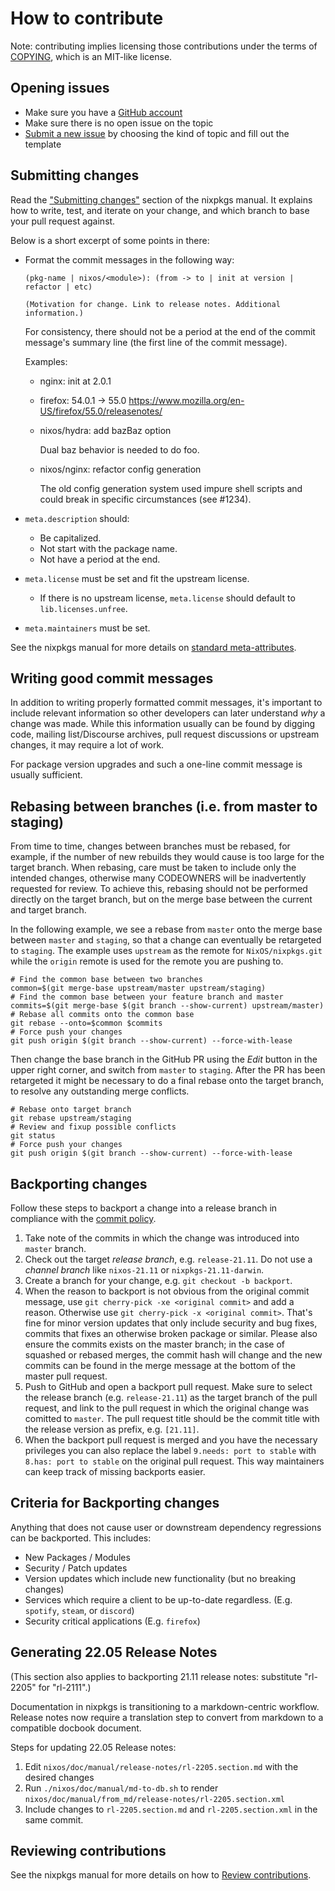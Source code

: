 # How to contribute

Note: contributing implies licensing those contributions
under the terms of [COPYING](COPYING), which is an MIT-like license.

## Opening issues

* Make sure you have a [GitHub account](https://github.com/signup/free)
* Make sure there is no open issue on the topic
* [Submit a new issue](https://github.com/NixOS/nixpkgs/issues/new/choose) by choosing the kind of topic and fill out the template

## Submitting changes

Read the ["Submitting changes"](https://nixos.org/nixpkgs/manual/#chap-submitting-changes) section of the nixpkgs manual. It explains how to write, test, and iterate on your change, and which branch to base your pull request against.

Below is a short excerpt of some points in there:

* Format the commit messages in the following way:

  ```
  (pkg-name | nixos/<module>): (from -> to | init at version | refactor | etc)

  (Motivation for change. Link to release notes. Additional information.)
  ```

  For consistency, there should not be a period at the end of the commit message's summary line (the first line of the commit message).

  Examples:

  * nginx: init at 2.0.1
  * firefox: 54.0.1 -> 55.0
    https://www.mozilla.org/en-US/firefox/55.0/releasenotes/
  * nixos/hydra: add bazBaz option

    Dual baz behavior is needed to do foo.
  * nixos/nginx: refactor config generation

    The old config generation system used impure shell scripts and could break in specific circumstances (see #1234).

* `meta.description` should:
  * Be capitalized.
  * Not start with the package name.
  * Not have a period at the end.
* `meta.license` must be set and fit the upstream license.
  * If there is no upstream license, `meta.license` should default to `lib.licenses.unfree`.
* `meta.maintainers` must be set.

See the nixpkgs manual for more details on [standard meta-attributes](https://nixos.org/nixpkgs/manual/#sec-standard-meta-attributes).

## Writing good commit messages

In addition to writing properly formatted commit messages, it's important to include relevant information so other developers can later understand *why* a change was made. While this information usually can be found by digging code, mailing list/Discourse archives, pull request discussions or upstream changes, it may require a lot of work.

For package version upgrades and such a one-line commit message is usually sufficient.

## Rebasing between branches (i.e. from master to staging)

From time to time, changes between branches must be rebased, for example, if the
number of new rebuilds they would cause is too large for the target branch. When
rebasing, care must be taken to include only the intended changes, otherwise
many CODEOWNERS will be inadvertently requested for review.  To achieve this,
rebasing should not be performed directly on the target branch, but on the merge
base between the current and target branch.

In the following example, we see a rebase from `master` onto the merge base
between `master` and `staging`, so that a change can eventually be retargeted to
`staging`. The example uses `upstream` as the remote for `NixOS/nixpkgs.git`
while the `origin` remote is used for the remote you are pushing to.


```console
# Find the common base between two branches
common=$(git merge-base upstream/master upstream/staging)
# Find the common base between your feature branch and master
commits=$(git merge-base $(git branch --show-current) upstream/master)
# Rebase all commits onto the common base
git rebase --onto=$common $commits
# Force push your changes
git push origin $(git branch --show-current) --force-with-lease
```

Then change the base branch in the GitHub PR using the *Edit* button in the upper
right corner, and switch from `master` to `staging`. After the PR has been
retargeted it might be necessary to do a final rebase onto the target branch, to
resolve any outstanding merge conflicts.

```console
# Rebase onto target branch
git rebase upstream/staging
# Review and fixup possible conflicts
git status
# Force push your changes
git push origin $(git branch --show-current) --force-with-lease
```

## Backporting changes

Follow these steps to backport a change into a release branch in compliance with the [commit policy](https://nixos.org/nixpkgs/manual/#submitting-changes-stable-release-branches).

1. Take note of the commits in which the change was introduced into `master` branch.
2. Check out the target _release branch_, e.g. `release-21.11`. Do not use a _channel branch_ like `nixos-21.11` or `nixpkgs-21.11-darwin`.
3. Create a branch for your change, e.g. `git checkout -b backport`.
4. When the reason to backport is not obvious from the original commit message, use `git cherry-pick -xe <original commit>` and add a reason. Otherwise use `git cherry-pick -x <original commit>`. That's fine for minor version updates that only include security and bug fixes, commits that fixes an otherwise broken package or similar. Please also ensure the commits exists on the master branch; in the case of squashed or rebased merges, the commit hash will change and the new commits can be found in the merge message at the bottom of the master pull request.
5. Push to GitHub and open a backport pull request. Make sure to select the release branch (e.g. `release-21.11`) as the target branch of the pull request, and link to the pull request in which the original change was comitted to `master`. The pull request title should be the commit title with the release version as prefix, e.g. `[21.11]`.
6. When the backport pull request is merged and you have the necessary privileges you can also replace the label `9.needs: port to stable` with `8.has: port to stable` on the original pull request. This way maintainers can keep track of missing backports easier.

## Criteria for Backporting changes

Anything that does not cause user or downstream dependency regressions can be backported. This includes:
- New Packages / Modules
- Security / Patch updates
- Version updates which include new functionality (but no breaking changes)
- Services which require a client to be up-to-date regardless. (E.g. `spotify`, `steam`, or `discord`)
- Security critical applications (E.g. `firefox`)

## Generating 22.05 Release Notes

(This section also applies to backporting 21.11 release notes: substitute "rl-2205" for "rl-2111".)

Documentation in nixpkgs is transitioning to a markdown-centric workflow. Release notes now require a translation step to convert from markdown to a compatible docbook document.

Steps for updating 22.05 Release notes:

1. Edit `nixos/doc/manual/release-notes/rl-2205.section.md` with the desired changes
2. Run `./nixos/doc/manual/md-to-db.sh` to render `nixos/doc/manual/from_md/release-notes/rl-2205.section.xml`
3. Include changes to `rl-2205.section.md` and `rl-2205.section.xml` in the same commit.

## Reviewing contributions

See the nixpkgs manual for more details on how to [Review contributions](https://nixos.org/nixpkgs/manual/#chap-reviewing-contributions).
